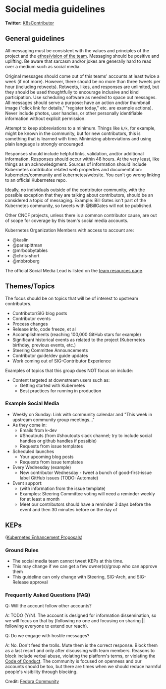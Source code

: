 # Social media guidelines

**Twitter:** [K8sContributor](https://twitter.com/k8scontributors)

## General guidelines

All messaging must be consistent with the values and principles of the project and the [ethos/vision of the team](/communication/marketing-team/CHARTER.md#ethosvision). Messaging should be positive and uplifting. Be aware that sarcasm and/or jokes are generally hard to read over a medium such as social media.

Original messages should come out of this teams' accounts at least twice a week (if not more). However, there should be no more than three tweets per hour (including retweets). Retweets, likes, and responses are unlimited, but they should be used thoughtfully to encourage inclusive and kind participation. Use scheduling software as needed to space out messages. All messages should serve a purpose: have an action and/or thumbnail image ("click link for details," "register today," etc. are example actions). Never include photos, user handles, or other personally identifiable information without explicit permission.

Attempt to keep abbreviations to a minimum. Things like `k/k`, for example, might be known in the community, but for new contributors, this is something that is learned with time. Minimizing abbreviations and using plain language is strongly encouraged.

Responses should include helpful links, validation, and/or additional information. Responses should occur within 48 hours. At the very least, like things as an acknowledgment. Sources of information should include Kubernetes contributor related web properties and documentation: kubernetes/community and kubernetes/website. You can't go wrong linking to an official Kubernetes repo.  

Ideally, no individuals outside of the contributor community, with the possible exception that they are talking about contributors, should be an considered a topic of messaging. Example: Bill Gates isn't part of the Kubernetes community, so tweets with @BillGates will not be published.

Other CNCF projects, unless there is a common contributor cause, are out of scope for coverage by this team's social media accounts.

Kubernetes Organization Members with access to account are:

- @kaslin 
- @parispittman
- @mrbobbytables
- @chris-short
- @mbbroberg

The official Social Media Lead is listed on the [team resources page](README.md).

## Themes/Topics
The focus should be on topics that will be of interest to upstream contributors.

- Contributor/SIG blog posts
- Contributor events
- Process changes
- Release info, code freeze, et al
- Accomplishments (reaching 100,000 GitHub stars for example)
- Significant historical events as related to the project (Kubernetes birthday, previous events, etc.)
- Steering Committee Announcements
- Contributor guide/dev guide updates
- Work coming out of SIG-Contributor Experience

Examples of topics that this group does NOT focus on include:

- Content targeted at downstream users such as:
  - Getting started with Kubernetes
  - Best practices for running in production

### Example Social Media

- Weekly on Sunday: Link with community calendar and "This week in upstream community group meetings..."
- As they come in:
  - Emails from k-dev
  - #Shoutouts (from #shoutouts slack channel; try to include social handles or github handles if possible)
  - Requests from issue templates
- Scheduled launches
  - Your upcoming blog posts
  - Requests from issue templates
- Every Wednesday (example)
  - New contributor Wednesday - tweet a bunch of good-first-issue label GitHub issues (TODO: Automate)
- Event support:
  -  (with information from the issue template)
  - Examples: Steering Committee voting will need a reminder weekly for at least a month
  - Meet our contributors should have a reminder 3 days before the event and then 30 minutes before on the day of

## KEPs

([Kubernetes Enhancement Proposals])

### Ground Rules  

- The social media team cannot tweet KEPs at this time.
- This may change if we can get a few owner(s)/group who can approve them
- This guideline can only change with Steering, SIG-Arch, and SIG-Release approval  

### Frequently Asked Questions (FAQ)

Q: Will the account follow other accounts?  

A: TODO (Y/N). The account is designed for information dissemination, so we will focus on that by (following no one and focusing on sharing || following everyone to extend our reach).

Q: Do we engage with hostile messages?  

A: No. Don't feed the trolls. Mute them is the correct response. Block them as a last resort and only after discussing with team members. Reasons to block include verbal abuse, violating the platform's terms, or violating the [Code of Conduct](/code-of-conduct.md). The community is focused on openness and our accounts should be too, but there are times when we should reduce harmful people's visibility through blocking.

Credit: [Fedora Community](https://fedoraproject.org/wiki/Marketing)


[#KEPs]: (#KEPs)
[Kubernetes Enhancement Proposals]: https://github.com/kubernetes/enhancements/tree/master/keps
